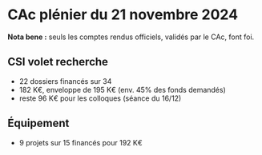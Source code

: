# CAc plénier du 21 novembre 2024

**Nota bene :** seuls les comptes rendus officiels, validés par le CAc, font foi.

## CSI volet recherche

- 22 dossiers financés sur 34
- 182 K€, enveloppe de 195 K€ (env. 45% des fonds demandés)
- reste 96 K€ pour les colloques (séance du 16/12)

## Équipement

- 9 projets sur 15 financés pour 192 K€
